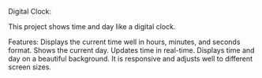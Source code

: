 Digital Clock:

This project shows time and day like a digital clock.

Features:
Displays the current time well in hours, minutes, and seconds format.
Shows the current day.
Updates time in real-time.
Displays time and day on a beautiful background.
It is responsive and adjusts well to different screen sizes.
